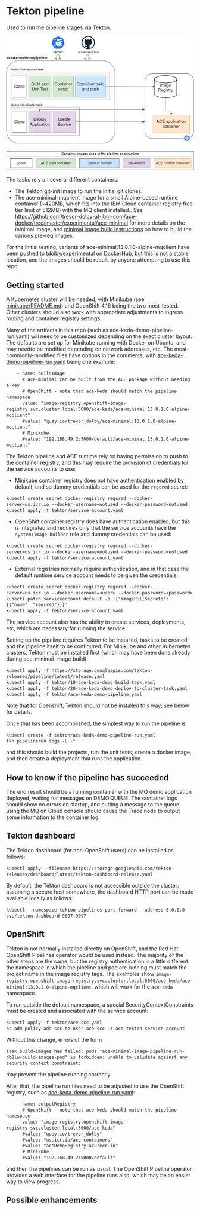 # Tekton pipeline

Used to run the pipeline stages via Tekton. 

![Pipeline overview](/demo-infrastructure/images/tekton-pipeline.png)

The tasks rely on several different containers:

- The Tekton git-init image to run the initial git clones.
- The ace-minimal-mqclient image for a small Alpine-based runtime container (~420MB, which fits into
the IBM Cloud container registry free tier limit of 512MB) with the MQ client installed..  See 
https://github.com/trevor-dolby-at-ibm-com/ace-docker/tree/master/experimental/ace-minimal for more 
details on the minimal image, and [minimal image build instructions](minimal-image-build/README.md)
on how to build the various pre-req images.

For the initial testing, variants of ace-minimal:13.0.1.0-alpine-mqclient have been pushed to tdolby/experimental 
on DockerHub, but this is not a stable location, and the images should be rebuilt by anyone attempting 
to use this repo.

## Getting started

A Kubernetes cluster will be needed, with Minikube (see [minikube/README.md](/tekton/minikube/README.md)) and
OpenShift 4.16 being the two most-tested. Other clusters should also work with appropriate adjustments to
ingress routing and container registry settings. 

Many of the artifacts in this repo (such as ace-keda-demo-pipeline-run.yaml) will need to be customized 
depending on the exact cluster layout. The defaults are set up for Minikube running with Docker on Ubuntu, 
and may needto be modified depending on network addresses, etc. The most-commonly-modified files have 
options in the comments, with [ace-keda-demo-pipeline-run.yaml](ace-keda-demo-pipeline-run.yaml) being 
one example:
```
    - name: buildImage
      # ace-minimal can be built from the ACE package without needing a key
      # OpenShift - note that ace-keda should match the pipeline namespace
      value: "image-registry.openshift-image-registry.svc.cluster.local:5000/ace-keda/ace-minimal:13.0.1.0-alpine-mqclient"
      #value: "quay.io/trevor_dolby/ace-minimal:13.0.1.0-alpine-mqclient"
      # Minikube
      #value: "192.168.49.2:5000/default/ace-minimal:13.0.1.0-alpine-mqclient"
```

The Tekton pipeline and ACE runtime rely on having permission to push to the container registry,
and this may require the provision of credentials for the service accounts to use:
- Minikube container registry does not have authentication enabled by default, and so dummy
credentials can be used for the `regcred` secret:
```
kubectl create secret docker-registry regcred --docker-server=us.icr.io --docker-username=notused --docker-password=notused
kubectl apply -f tekton/service-account.yaml
```
- OpenShift container registry does have authentication enabled, but this is integrated and requires
only that the service accounts have the `system:image-builder` role and dummy credentials can be used:
```
kubectl create secret docker-registry regcred --docker-server=us.icr.io --docker-username=notused --docker-password=notused
kubectl apply -f tekton/service-account.yaml
```
- External registries normally require authentication, and in that case the default runtime 
service account needs to be given the credentials:
```
kubectl create secret docker-registry regcred --docker-server=us.icr.io --docker-username=<user> --docker-password=<password>
kubectl patch serviceaccount default -p '{"imagePullSecrets": [{"name": "regcred"}]}'
kubectl apply -f tekton/service-account.yaml
```
The service account also has the ability to create services, deployments, etc, which are necessary 
for running the service.

Setting up the pipeline requires Tekton to be installed, tasks to be created, and the pipeline itself
to be configured. For Minikube and other Kubernetes clusters, Tekton must be installed first (which
may have been done already during ace-minimal-image build):
```
kubectl apply -f https://storage.googleapis.com/tekton-releases/pipeline/latest/release.yaml
kubectl apply -f tekton/10-ace-keda-demo-build-task.yaml
kubectl apply -f tekton/20-ace-keda-demo-deploy-to-cluster-task.yaml
kubectl apply -f tekton/ace-keda-demo-pipeline.yaml
```
Note that for Openshift, Tekton should not be installed this way; see below for details.

Once that has been accomplished, the simplest way to run the pipeline is
```
kubectl create -f tekton/ace-keda-demo-pipeline-run.yaml
tkn pipelinerun logs -L -f
```

and this should build the projects, run the unit tests, create a docker image, and then create a 
deployment that runs the application.

## How to know if the pipeline has succeeded

The end result should be a running container with the MQ demo application deployed, waiting for
messages on DEMO.QUEUE. The container logs should show no errors on startup, and putting a message
to the queue using the MQ on Cloud console should cause the Trace node to output some information
to the container log.

## Tekton dashboard

The Tekton dashboard (for non-OpenShift users) can be installed as follows:
```
kubectl apply --filename https://storage.googleapis.com/tekton-releases/dashboard/latest/tekton-dashboard-release.yaml
```

By default, the Tekton dashboard is not accessible outside the cluster; assuming a secure host
somewhere, the dashboard HTTP port can be made available locally as follows:
```
kubectl --namespace tekton-pipelines port-forward --address 0.0.0.0 svc/tekton-dashboard 9097:9097
```

## OpenShift

Tekton is not normally installed directly on OpenShift, and the Red Hat OpenShift Pipelines operator
would be used instead. The majority of the other steps are the same, but the registry authentication is 
a little different: the namespace in which the pipeline and pod are running must match the project
name in the image registry tags. The examples show 
`image-registry.openshift-image-registry.svc.cluster.local:5000/ace-keda/ace-minimal:13.0.1.0-alpine-mqclient`,
which will work for the `ace-keda` namespace.

To run outside the default namespace, a special SecurityContextConstraints must be created and
associated with the service account:
```
kubectl apply -f tekton/ace-scc.yaml
oc adm policy add-scc-to-user ace-scc -z ace-tekton-service-account
```
Without this change, errors of the form
```
task build-images has failed: pods "ace-minimal-image-pipeline-run-db8lw-build-images-pod" is forbidden: unable to validate against any security context constraint: 
```
may prevent the pipeline running correctly.

After that, the pipeline run files need to be adjusted to use the OpenShift registry, such 
as [ace-keda-demo-pipeline-run.yaml](ace-keda-demo-pipeline-run.yaml):
```
    - name: outputRegistry
      # OpenShift - note that ace-keda should match the pipeline namespace
      value: "image-registry.openshift-image-registry.svc.cluster.local:5000/ace-keda"
      #value: "quay.io/trevor_dolby"
      #value: "us.icr.io/ace-containers"
      #value: "aceDemoRegistry.azurecr.io"
      # Minikube
      #value: "192.168.49.2:5000/default"
```
and then the pipelines can be run as usual. The OpenShift Pipeline operator provides a 
web interface for the pipeline runs also, which may be an easier way to view progress.

## Possible enhancements

